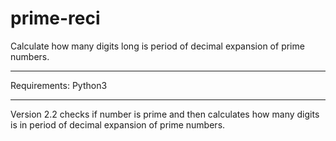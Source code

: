 # prime-reci
Calculate how many digits long is period of decimal expansion of prime numbers.
***
Requirements: Python3
***
Version 2.2 checks if number is prime and then calculates how many digits is in period of decimal expansion of prime numbers.
